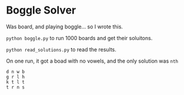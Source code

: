 # Boggle Solver
Was board, and playing boggle... so I wrote this.

`python boggle.py` to run 1000 boards and get their soluitons.

`python read_solutions.py` to read the results.

On one run, it got a boad with no vowels, and the only solution was `nth`

```
d n w b
g r l h
k t l t
t r n s
```
